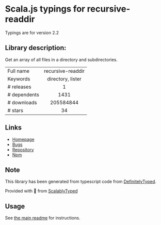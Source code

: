 
# Scala.js typings for recursive-readdir

Typings are for version 2.2

## Library description:
Get an array of all files in a directory and subdirectories.

|                    |                 |
| ------------------ | :-------------: |
| Full name          | recursive-readdir |
| Keywords           | directory, lister |
| # releases         | 1 |
| # dependents       | 1431 |
| # downloads        | 205584844 |
| # stars            | 34 |

## Links
- [Homepage](https://github.com/jergason/recursive-readdir#readme)
- [Bugs](https://github.com/jergason/recursive-readdir/issues)
- [Repository](https://github.com/jergason/recursive-readdir)
- [Npm](https://www.npmjs.com/package/recursive-readdir)
    


## Note
This library has been generated from typescript code from [DefinitelyTyped](https://definitelytyped.org).

Provided with :purple_heart: from [ScalablyTyped](https://github.com/oyvindberg/ScalablyTyped)

## Usage
See [the main readme](../../readme.md) for instructions.


